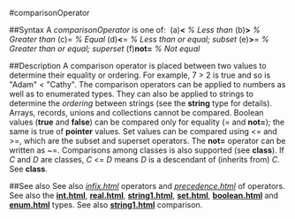 
#comparisonOperator

##Syntax
A *comparisonOperator* is one of:
 (a)**<** *% Less than* (b)**>** *% Greater than* (c)= *% Equal* (d)**<**= *% Less than or equal; subset* (e)**>**= *% Greater than or equal; superset* (f)**not=** *% Not equal*



##Description
A comparison operator is placed between two values to determine their equality or ordering. For example, 7 > 2 is true and so is "Adam" < "Cathy". The comparison operators can be applied to numbers as well as to enumerated types. They can also be applied to strings to determine the *ordering* between strings (see the **string** type for details). Arrays, records, unions and collections cannot be compared. Boolean values (**true** and **false**) can be compared only for equality (= and **not=**); the same is true of  **pointer** values. Set values can be compared using <= and >=, which are the subset and superset operators. The **not=** operator can be written as ~=.
Comparisons among classes is also supported (see **class**). If *C* and *D* are classes, *C* <= *D* means *D* is a descendant of (inherits from) *C*. See **class**.



##See also
See also *[infix.html](infix)* operators and *[precedence.html](precedence)* of operators. See also the **[int.html](int)**, **[real.html](real)**, **[string1.html](string)**, **[set.html](set)**, **[boolean.html](boolean)** and **[enum.html](enum)** types. See also **[string1.html](string)** comparison.


